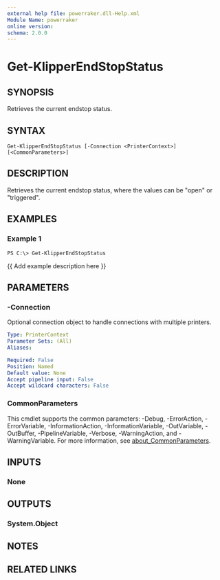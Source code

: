 ```yaml
---
external help file: powerraker.dll-Help.xml
Module Name: powerraker
online version:
schema: 2.0.0
---
```


# Get-KlipperEndStopStatus

## SYNOPSIS
Retrieves the current endstop status.

## SYNTAX

```
Get-KlipperEndStopStatus [-Connection <PrinterContext>] [<CommonParameters>]
```

## DESCRIPTION
Retrieves the current endstop status, where the values can be "open" or "triggered".

## EXAMPLES

### Example 1
```
PS C:\> Get-KlipperEndStopStatus
```

{{ Add example description here }}

## PARAMETERS

### -Connection
Optional connection object to handle connections with multiple printers.

```yaml
Type: PrinterContext
Parameter Sets: (All)
Aliases:

Required: False
Position: Named
Default value: None
Accept pipeline input: False
Accept wildcard characters: False
```

### CommonParameters
This cmdlet supports the common parameters: -Debug, -ErrorAction, -ErrorVariable, -InformationAction, -InformationVariable, -OutVariable, -OutBuffer, -PipelineVariable, -Verbose, -WarningAction, and -WarningVariable. For more information, see [about_CommonParameters](http://go.microsoft.com/fwlink/?LinkID=113216).

## INPUTS

### None
## OUTPUTS

### System.Object
## NOTES

## RELATED LINKS
